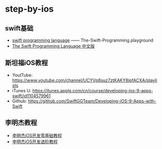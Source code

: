 
# step-by-ios

## swift基础
* [swift programming language](https://github.com/NorthFacing/step-by-ios/tree/swift-playgrounds) —— The-Swift-Programming.playground
* [The Swift Programming Language 中文版](http://wiki.jikexueyuan.com/project/swift/)

## 斯坦福iOS教程
  * YoutTube: https://www.youtube.com/channel/UCYVp6suz7ztKAKY8jpfACXA/playlists
  * iTunes U: https://itunes.apple.com/cn/course/developing-ios-9-apps-swift/id1104579961
  * Github: https://github.com/SwiftGGTeam/Developing-iOS-9-Apps-with-Swift

## 李明杰教程
* [李明杰iOS开发零基础教程](https://www.youtube.com/playlist?list=PLA6jHRjO5purcC9MBPX2b5CKQ3dNma5Yl)
* [李明杰iOS开发进阶教程](https://www.youtube.com/playlist?list=PLA6jHRjO5puqKjOYHWOYFSZgtMKuw7dWT)
